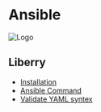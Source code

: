 # Ansible
![Logo](https://upload.wikimedia.org/wikipedia/commons/thumb/2/24/Ansible_logo.svg/256px-Ansible_logo.svg.png)

## Liberry 
 - [Installation](https://github.com/DekBaCom/Ansible/blob/main/doc/Install.md)
 - [Ansible Command](https://github.com/DekBaCom/Ansible/blob/main/doc/Command.md)
 - [Validate YAML syntex](https://www.yamllint.com/)
 
